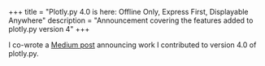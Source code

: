 +++
title = "Plotly.py 4.0 is here: Offline Only, Express First, Displayable Anywhere"
description = "Announcement covering the features added to plotly.py version 4"
+++

I co-wrote a [Medium post](https://medium.com/plotly/plotly-py-4-0-is-here-offline-only-express-first-displayable-anywhere-fc444e5659ee)
announcing work I contributed to version 4.0 of plotly.py.
